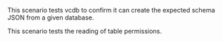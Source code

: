 This scenario tests vcdb to confirm it can create the expected schema JSON from a given database.

This scenario tests the reading of table permissions.

